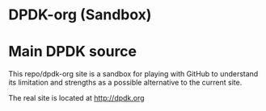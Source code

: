 # DPDK-org (Sandbox)
Main DPDK source
================

This repo/dpdk-org site is a sandbox for playing with GitHub to understand its limitation and strengths as a possible alternative to the current site.

The real site is located at http://dpdk.org

